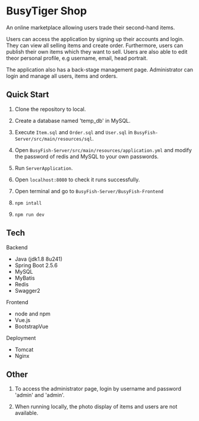 # BusyTiger Shop

An online marketplace allowing users trade their second-hand items.

Users can access the application by signing up their accounts and login. They can view all selling items and create order. Furthermore, users can publish their own items which they want to sell. Users are also able to edit theor personal profile, e.g username, email, head portrait.

The application also has a back-stage management page. Administrator can login and manage all users, items and orders. 

## Quick Start

1. Clone the repository to local.

2. Create a database named 'temp_db' in MySQL.

3. Execute `Item.sql` and `Order.sql` and `User.sql` in `BusyFish-Server/src/main/resources/sql`.

4. Open `BusyFish-Server/src/main/resources/application.yml` and modify the password of redis and MySQL to your own passwords.
5. Run `ServerApplication`.
6. Open `localhost:8080` to check it runs successfully.
7. Open terminal and go to `BusyFish-Server/BusyFish-Frontend`
8. `npm intall`
9. `npm run dev`

## Tech
Backend
- Java (jdk1.8 8u241)
- Spring Boot 2.5.6
- MySQL
- MyBatis 
- Redis
- Swagger2 

Frontend
- node and npm 
- Vue.js
- BootstrapVue

Deployment
- Tomcat
- Nginx

## Other

1. To access the administrator page, login by username and password 'admin' and 'admin'.

2. When running locally, the photo display of items and users are not available.
